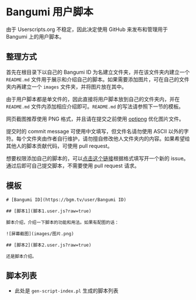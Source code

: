 # Bangumi 用户脚本

由于 Userscripts.org 不稳定，因此决定使用 GitHub 来发布和管理用于 Bangumi 上的用户脚本。

## 整理方式

首先在根目录下以自己的 Bangumi ID 为名建立文件夹，并在该文件夹内建立一个 `README.md` 文件用于展示和介绍自己的脚本。如果需要添加图片，可在自己的文件夹内再建立一个 `images` 文件夹，并将图片放在其中。

由于用户脚本都是单文件的，因此直接将用户脚本放到自己的文件夹内，并在 `README.md` 文件内添加相应介绍即可。`README.md` 的写法请参照下一节的模板。

网页截图推荐使用 PNG 格式，并且请在提交之前使用 [optipng](http://optipng.sourceforge.net/) 优化图片文件。

提交时的 commit message 可使用中文填写，但文件名请勿使用 ASCII 以外的字符。每个文件夹由作者自行维护，请勿擅自修改他人文件夹内的内容。如果希望给其他人的脚本贡献代码，可使用 pull request。

想要权限添加自己的脚本的，可以[点击这个链接](https://github.com/bangumi/scripts/issues/new?labels=%E6%B7%BB%E5%8A%A0%E6%9D%83%E9%99%90&title=%E6%B7%BB%E5%8A%A0%E5%86%99%E5%85%A5%E6%9D%83%E9%99%90%E7%BB%99%20[[Bangumi%E7%94%A8%E6%88%B7%E5%90%8D]])根据格式填写开一个新的 issue。通过后即可自己提交脚本，不需要使用 pull request 请求。

## 模板

```
# [Bangumi ID](https://bgm.tv/user/Bangumi ID)

## [脚本1](脚本1.user.js?raw=true)

脚本介绍，介绍一下脚本的功能和用法。如果有配图的话：

![屏幕截图](images/图片.png)

## [脚本2](脚本2.user.js?raw=true)

还是脚本介绍。
```

## 脚本列表

<!--GENERATED#SCRIPT-LIST#START-->
- 此处是 `gen-script-index.pl` 生成的脚本列表
<!--GENERATED#SCRIPT-LIST#END-->

